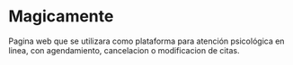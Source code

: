 # Magicamente
Pagina web que se utilizara como plataforma para atención psicológica en linea, con agendamiento, cancelacion o modificacion de citas.
